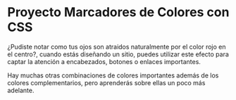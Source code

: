 # Proyecto Marcadores de Colores con CSS

¿Pudiste notar como tus ojos son atraidos naturalmente por el color rojo en el centro?, cuando estás diseñando un sitio, puedes utilizar este efecto para captar la atención a encabezados, botones o enlaces importantes.

Hay muchas otras combinaciones de colores importantes además de los colores complementarios, pero aprenderás sobre ellas un poco más adelante.
